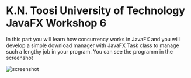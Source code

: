 # K.N. Toosi University of Technology JavaFX Workshop 6
In this part you will learn how concurrency works in JavaFX and you will develop a simple download manager with JavaFX Task class to manage such a lengthy job in your program.
You can see the programm in the screenshot

![screenshot](https://raw.githubusercontent.com/mhrimaz/JavaFXWorkshop_06/master/downloader.png "Downloader JavaFX")
